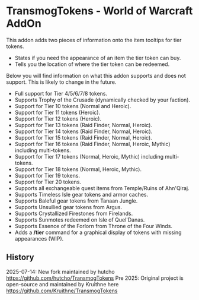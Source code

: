 # TransmogTokens - World of Warcraft AddOn

This addon adds two pieces of information onto the item tooltips for tier tokens.

* States if you need the appearance of an item the tier token can buy.
* Tells you the location of where the tier token can be redeemed.

Below you will find information on what this addon supports and does not support. This is likely to change in the future.

* Full support for Tier 4/5/6/7/8 tokens.
* Supports Trophy of the Crusade (dynamically checked by your faction).
* Support for Tier 10 tokens (Normal and Heroic).
* Support for Tier 11 tokens (Heroic).
* Support for Tier 12 tokens (Heroic).
* Support for Tier 13 tokens (Raid Finder, Normal, Heroic).
* Support for Tier 14 tokens (Raid Finder, Normal, Heroic).
* Support for Tier 15 tokens (Raid Finder, Normal, Heroic).
* Support for Tier 16 tokens (Raid Finder, Normal, Heroic, Mythic) including multi-tokens.
* Support for Tier 17 tokens (Normal, Heroic, Mythic) including multi-tokens.
* Support for Tier 18 tokens (Normal, Heroic, Mythic).
* Support for Tier 19 tokens.
* Support for Tier 20 tokens.
* Supports all exchangeable quest items from Temple/Ruins of Ahn'Qiraj.
* Supports Timeless Isle gear tokens and armor caches.
* Supports Baleful gear tokens from Tanaan Jungle.
* Supports Unsullied gear tokens from Argus.
* Supports Crystallized Firestones from Firelands.
* Supports Sunmotes redeemed on Isle of Quel'Danas.
* Supports Essence of the Forlorn from Throne of the Four Winds.
* Adds a **/tier** command for a graphical display of tokens with missing appearances (WIP).

## History

2025-07-14: New fork maintained by hutcho https://github.com/hutcho/TransmogTokens
Pre 2025: Original project is open-source and maintained by Kruithne here https://github.com/Kruithne/TransmogTokens
